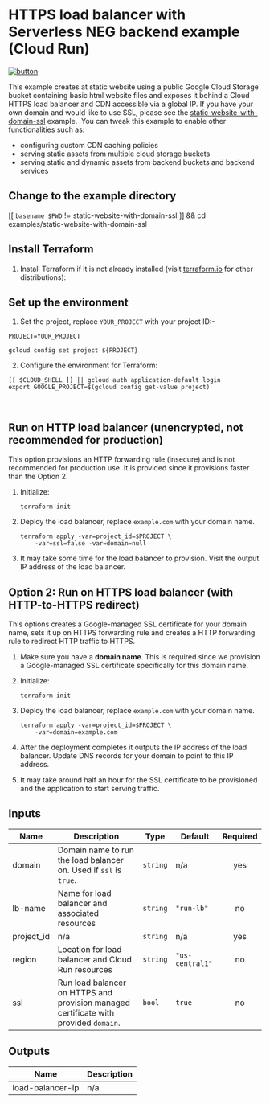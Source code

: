 # HTTPS load balancer with Serverless NEG backend example (Cloud Run)

[![button](http://gstatic.com/cloudssh/images/open-btn.png)](https://console.cloud.google.com/cloudshell/open?git_repo=https://wapfel/terraform-google-lb-http&working_dir=examples/static-website-with-domain-ssl&page=shell&tutorial=README.md)

This example creates at static website using a public Google Cloud Storage bucket containing basic html website files and exposes it behind a Cloud HTTPS load balancer and CDN accessible via a global IP. If you have your own domain and would like to use SSL, please see the [static-website-with-domain-ssl](https://github.com/wapfel/terraform-google-lb-http/tree/master/examples/static-website-with-domain-ssl) example.
​
You can tweak this example to enable other functionalities such as:
​
- configuring custom CDN caching policies
- serving static assets from multiple cloud storage buckets
- serving static and dynamic assets from backend buckets and backend services
​
## Change to the example directory

[[ `basename $PWD` != static-website-with-domain-ssl ]] && cd examples/static-website-with-domain-ssl

## Install Terraform

1. Install Terraform if it is not already installed (visit [terraform.io](https://terraform.io) for other distributions):

## Set up the environment

1. Set the project, replace `YOUR_PROJECT` with your project ID:-

```
PROJECT=YOUR_PROJECT
```

```
gcloud config set project ${PROJECT}
```

2. Configure the environment for Terraform:

```
[[ $CLOUD_SHELL ]] || gcloud auth application-default login
export GOOGLE_PROJECT=$(gcloud config get-value project)
```
​
## Run on HTTP load balancer (unencrypted, not recommended for production)

This option provisions an HTTP forwarding rule (insecure) and is not recommended
for production use. It is provided since it provisions faster than the Option 2.

1. Initialize:

    ```
    terraform init
    ```

1. Deploy the load balancer, replace `example.com` with your domain name.

    ```
    terraform apply -var=project_id=$PROJECT \
        -var=ssl=false -var=domain=null
    ```

1. It may take some time for the load balancer to provision. Visit the output
   IP address of the load balancer.

## Option 2: Run on HTTPS load balancer (with HTTP-to-HTTPS redirect)

This options creates a Google-managed SSL certificate for your domain name,
sets it up on HTTPS forwarding rule and creates a HTTP forwarding rule to
redirect HTTP traffic to HTTPS.

1. Make sure you have a **domain name**. This is required since we provision a
   Google-managed SSL certificate specifically for this domain name.

1. Initialize:

    ```
    terraform init
    ```

1. Deploy the load balancer, replace `example.com` with your domain name.

    ```
    terraform apply -var=project_id=$PROJECT \
        -var=domain=example.com
    ```

1. After the deployment completes it outputs the IP address of the load balancer.
   Update DNS records for your domain to point to this IP address.

1. It may take around half an hour for the SSL certificate to be provisioned
   and the application to start serving traffic.

<!-- BEGINNING OF PRE-COMMIT-TERRAFORM DOCS HOOK -->
## Inputs

| Name | Description | Type | Default | Required |
|------|-------------|------|---------|:--------:|
| domain | Domain name to run the load balancer on. Used if `ssl` is `true`. | `string` | n/a | yes |
| lb-name | Name for load balancer and associated resources | `string` | `"run-lb"` | no |
| project\_id | n/a | `string` | n/a | yes |
| region | Location for load balancer and Cloud Run resources | `string` | `"us-central1"` | no |
| ssl | Run load balancer on HTTPS and provision managed certificate with provided `domain`. | `bool` | `true` | no |

## Outputs

| Name | Description |
|------|-------------|
| load-balancer-ip | n/a |

<!-- END OF PRE-COMMIT-TERRAFORM DOCS HOOK -->
​